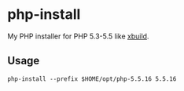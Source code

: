 # php-install

My PHP installer for PHP 5.3-5.5 like [xbuild](https://github.com/tagomoris/xbuild).

## Usage

```
php-install --prefix $HOME/opt/php-5.5.16 5.5.16
```

